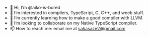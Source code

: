 - 👋 Hi, I’m @aiko-is-bored
- 👀 I’m interested in compilers, TypeScript, C, C++, and weeb stuff.
- 🌱 I’m currently learning how to make a good compiler with LLVM.
- 💞️ I’m looking to collaborate on my Native TypeScript compiler.
- 📫 How to reach me: email me at sakasaze2@gmail.com

